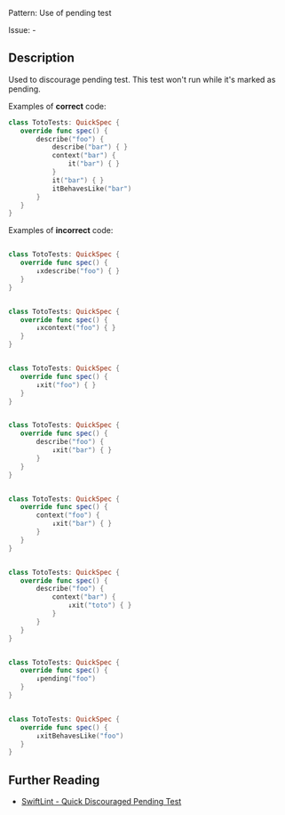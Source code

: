 Pattern: Use of pending test

Issue: -

## Description

Used to discourage pending test. This test won't run while it's marked as pending.

Examples of **correct** code:
```swift
class TotoTests: QuickSpec {
   override func spec() {
       describe("foo") {
           describe("bar") { } 
           context("bar") {
               it("bar") { }
           }
           it("bar") { }
           itBehavesLike("bar")
       }
   }
}

```
Examples of **incorrect** code:
```swift

class TotoTests: QuickSpec {
   override func spec() {
       ↓xdescribe("foo") { }
   }
}


class TotoTests: QuickSpec {
   override func spec() {
       ↓xcontext("foo") { }
   }
}


class TotoTests: QuickSpec {
   override func spec() {
       ↓xit("foo") { }
   }
}


class TotoTests: QuickSpec {
   override func spec() {
       describe("foo") {
           ↓xit("bar") { }
       }
   }
}


class TotoTests: QuickSpec {
   override func spec() {
       context("foo") {
           ↓xit("bar") { }
       }
   }
}


class TotoTests: QuickSpec {
   override func spec() {
       describe("foo") {
           context("bar") {
               ↓xit("toto") { }
           }
       }
   }
}


class TotoTests: QuickSpec {
   override func spec() {
       ↓pending("foo")
   }
}


class TotoTests: QuickSpec {
   override func spec() {
       ↓xitBehavesLike("foo")
   }
}

```

## Further Reading

* [SwiftLint - Quick Discouraged Pending Test](https://realm.github.io/SwiftLint/quick_discouraged_pending_test.html)